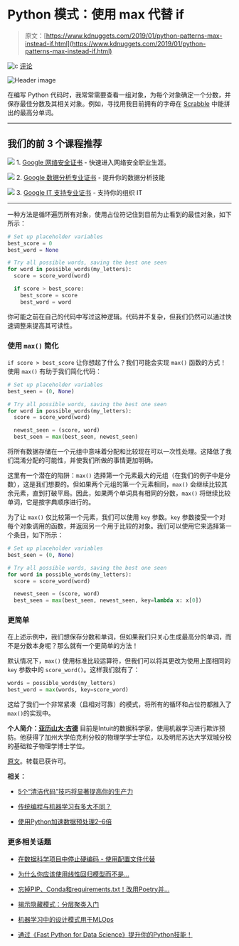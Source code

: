 # Python 模式：使用 max 代替 if

> 原文：[https://www.kdnuggets.com/2019/01/python-patterns-max-instead-if.html](https://www.kdnuggets.com/2019/01/python-patterns-max-instead-if.html)

![c](../Images/3d9c022da2d331bb56691a9617b91b90.png) [评论](#comments)

![Header image](../Images/79377060617d28ff134f156bb760451a.png)

在编写 Python 代码时，我常常需要查看一组对象，为每个对象确定一个分数，并保存最佳分数及其相关对象。例如，寻找用我目前拥有的字母在 [Scrabble](https://en.wikipedia.org/wiki/Scrabble) 中能拼出的最高分单词。

* * *

## 我们的前 3 个课程推荐

![](../Images/0244c01ba9267c002ef39d4907e0b8fb.png) 1\. [Google 网络安全证书](https://www.kdnuggets.com/google-cybersecurity) - 快速进入网络安全职业生涯。

![](../Images/e225c49c3c91745821c8c0368bf04711.png) 2\. [Google 数据分析专业证书](https://www.kdnuggets.com/google-data-analytics) - 提升你的数据分析技能

![](../Images/0244c01ba9267c002ef39d4907e0b8fb.png) 3\. [Google IT 支持专业证书](https://www.kdnuggets.com/google-itsupport) - 支持你的组织 IT

* * *

一种方法是循环遍历所有对象，使用占位符记住到目前为止看到的最佳对象，如下所示：

```py
# Set up placeholder variables
best_score = 0
best_word = None

# Try all possible words, saving the best one seen
for word in possible_words(my_letters):
  score = score_word(word)

  if score > best_score:
    best_score = score
    best_word = word
```

你可能之前在自己的代码中写过这种逻辑。代码并不复杂，但我们仍然可以通过快速调整来提高其可读性。

### 使用 `max()` 简化

`if score > best_score` 让你想起了什么？我们可能会实现 `max()` 函数的方式！使用 `max()` 有助于我们简化代码：

```py
# Set up placeholder variables
best_seen = (0, None)

# Try all possible words, saving the best one seen
for word in possible_words(my_letters):
  score = score_word(word)

  newest_seen = (score, word)
  best_seen = max(best_seen, newest_seen)
```

将所有数据存储在一个元组中意味着分配和比较现在可以一次性处理。这降低了我们混淆分配的可能性，并使我们所做的事情更加明确。

这里有一个潜在的陷阱：`max()` 选择第一个元素最大的元组（在我们的例子中是分数），这是我们想要的。但如果两个元组的第一个元素相同，`max()` 会继续比较其余元素，直到打破平局。因此，如果两个单词具有相同的分数，`max()` 将继续比较单词，它是按字典顺序进行的。

为了让 `max()` 仅比较第一个元素，我们可以使用 `key` 参数。`key` 参数接受一个对每个对象调用的函数，并返回另一个用于比较的对象。我们可以使用它来选择第一个条目，如下所示：

```py
# Set up placeholder variables
best_seen = (0, None)

# Try all possible words, saving the best one seen
for word in possible_words(my_letters):
  score = score_word(word)

  newest_seen = (score, word)
  best_seen = max(best_seen, newest_seen, key=lambda x: x[0])
```

### 更简单

在上述示例中，我们想保存分数和单词，但如果我们只关心生成最高分的单词，而不是分数本身呢？那么就有一个更简单的方法！

默认情况下，`max()` 使用标准比较运算符，但我们可以将其更改为使用上面相同的 `key` 参数中的 `score_word()`。这样我们就有了：

```py
words = possible_words(my_letters)
best_word = max(words, key=score_word)
```

这给了我们一个非常紧凑（且相对可靠）的模式，将所有的循环和占位符都推入了`max()`的实现中。

**个人简介：[亚历山大·古德](https://www.linkedin.com/in/alexandergude/)** 目前是Intuit的数据科学家，使用机器学习进行欺诈预防。他获得了加州大学伯克利分校的物理学学士学位，以及明尼苏达大学双城分校的基础粒子物理学博士学位。

[原文](https://alexgude.com/blog/python-patterns-max-not-if/)。转载已获许可。

**相关：**

+   [5个“清洁代码”技巧将显著提高你的生产力](/2018/10/5-clean-code-tips-dramatically-improve-productivity.html)

+   [传统编程与机器学习有多大不同？](/2018/12/different-conventional-programming-machine-learning.html)

+   [使用Python加速数据预处理2–6倍](/2018/10/get-speed-up-data-pre-processing-python.html)

### 更多相关话题

+   [在数据科学项目中停止硬编码 - 使用配置文件代替](https://www.kdnuggets.com/2023/06/stop-hard-coding-data-science-project-config-files-instead.html)

+   [为什么你应该使用线性回归模型而不是…](https://www.kdnuggets.com/2021/08/3-reasons-linear-regression-instead-neural-networks.html)

+   [忘掉PIP、Conda和requirements.txt！改用Poetry并…](https://www.kdnuggets.com/2023/07/forget-pip-conda-requirementstxt-poetry-instead-thank-later.html)

+   [揭示隐藏模式：分层聚类入门](https://www.kdnuggets.com/unveiling-hidden-patterns-an-introduction-to-hierarchical-clustering)

+   [机器学习中的设计模式用于MLOps](https://www.kdnuggets.com/2022/02/design-patterns-machine-learning-mlops.html)

+   [通过《Fast Python for Data Science》提升你的Python技能！](https://www.kdnuggets.com/2022/06/manning-step-python-game-fast-python-data-science.html)
